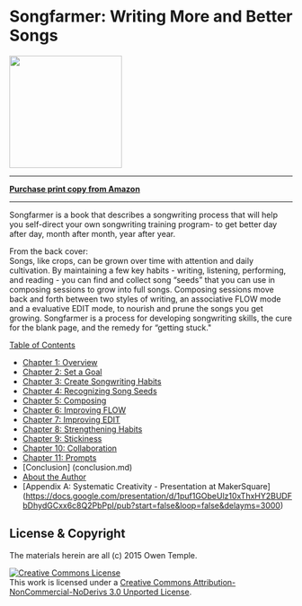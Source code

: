 # Songfarmer: Writing More and Better Songs

<img src = "https://66.media.tumblr.com/674ca8f2ed76a175af4eaa845e68eb10/tumblr_inline_o3ksd6n1YU1qzode8_540.jpg" width="200">

-----

**[Purchase print copy from Amazon](http://www.amazon.com/Songfarmer-Writing-More-Better-Songs/dp/0990420205)**

-----

Songfarmer is a book that describes a songwriting process that will help you self-direct your own songwriting training program- to get better day after day, month after month, year after year.  

From the back cover:  
Songs, like crops, can be grown over time with attention and daily cultivation. By maintaining a few key habits - writing, listening, performing, and reading - you can find and collect song “seeds” that you can use in composing sessions to grow into full songs. Composing sessions move back and forth between two styles of writing, an associative FLOW mode and a evaluative EDIT mode, to nourish and prune the songs you get growing. Songfarmer is a process for developing songwriting skills, the cure for the blank page, and the remedy for “getting stuck."

[Table of Contents](toc.md)

* [Chapter 1: Overview](ch1.md)
* [Chapter 2: Set a Goal](ch2.md)
* [Chapter 3: Create Songwriting Habits](ch3.md)
* [Chapter 4: Recognizing Song Seeds](ch1.md)
* [Chapter 5: Composing](ch2.md)
* [Chapter 6: Improving FLOW](ch3.md)
* [Chapter 7: Improving EDIT](ch3.md)
* [Chapter 8: Strengthening Habits](ch1.md)
* [Chapter 9: Stickiness](ch2.md)
* [Chapter 10: Collaboration](ch3.md)
* [Chapter 11: Prompts](ch11.md) 
* [Conclusion] (conclusion.md) 
* [About the Author](about.md)
* [Appendix A: Systematic Creativity - Presentation at MakerSquare] (https://docs.google.com/presentation/d/1puf1GObeUlz10xThxHY2BUDFbDhydGCxx6c8Q2PbPpI/pub?start=false&loop=false&delayms=3000)

## License & Copyright

The materials herein are all (c) 2015 Owen Temple.

<a rel="license" href="http://creativecommons.org/licenses/by-nc-nd/3.0/"><img alt="Creative Commons License" style="border-width:0" src="https://i.creativecommons.org/l/by-nc-nd/3.0/88x31.png" /></a><br />This work is licensed under a <a rel="license" href="http://creativecommons.org/licenses/by-nc-nd/3.0/">Creative Commons Attribution-NonCommercial-NoDerivs 3.0 Unported License</a>.

